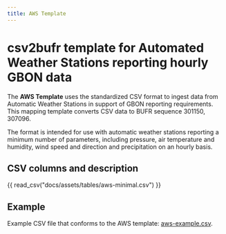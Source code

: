 ```yaml
---
title: AWS Template
---
```


# csv2bufr template for Automated Weather Stations reporting hourly GBON data

The **AWS Template** uses the standardized CSV format to ingest data from Automatic Weather Stations in support of GBON reporting requirements. This mapping template converts CSV data to BUFR sequence 301150, 307096.

The format is intended for use with automatic weather stations reporting a minimum number of parameters, including pressure, air temperature and humidity, wind speed and direction and precipitation on an hourly basis.

## CSV columns and description

{{ read_csv("docs/assets/tables/aws-minimal.csv") }}

## Example

Example CSV file that conforms to the AWS template: [aws-example.csv](/sample-data/aws-example.csv).
